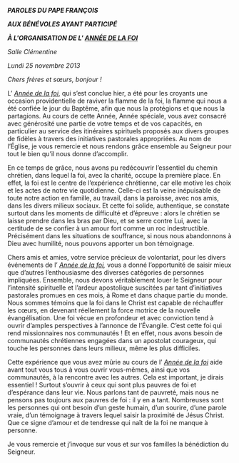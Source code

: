 ***PAROLE******S DU PAPE FRANÇOIS***

***AUX BÉNÉVOLES AYANT PARTICIPÉ***

***À L'ORGANISATION DE L' [ANNÉE DE LA FOI](http://www.vatican.va/special/annus_fidei/index_fr.htm)***

*Salle Clémentine*

*Lundi 25 novembre 2013*

*Chers frères et sœurs, bonjour !*

L’ *[Année de la foi](http://www.vatican.va/special/annus_fidei/index_fr.htm)*, qui s’est conclue hier, a été pour les croyants une occasion providentielle de raviver la flamme de la foi, la flamme qui nous a été confiée le jour du Baptême, afin que nous la protégions et que nous la partagions. Au cours de cette Année, Année spéciale, vous avez consacré avec générosité une partie de votre temps et de vos capacités, en particulier au service des itinéraires spirituels proposés aux divers groupes de fidèles à travers des initiatives pastorales appropriées. Au nom de l’Église, je vous remercie et nous rendons grâce ensemble au Seigneur pour tout le bien qu’il nous donne d’accomplir.

En ce temps de grâce, nous avons pu redécouvrir l’essentiel du chemin chrétien, dans lequel la foi, avec la charité, occupe la première place. En effet, la foi est le centre de l’expérience chrétienne, car elle motive les choix et les actes de notre vie quotidienne. Celle-ci est la veine inépuisable de toute notre action en famille, au travail, dans la paroisse, avec nos amis, dans les divers milieux sociaux. Et cette foi solide, authentique, se constate surtout dans les moments de difficulté et d’épreuve : alors le chrétien se laisse prendre dans les bras par Dieu, et se serre contre Lui, avec la certitude de se confier à un amour fort comme un roc indestructible. Précisément dans les situations de souffrance, si nous nous abandonnons à Dieu avec humilité, nous pouvons apporter un bon témoignage.

Chers amis et amies, votre service précieux de volontariat, pour les divers événements de l’ *[Année de la foi](http://www.vatican.va/special/annus_fidei/index_fr.htm),* vous a donné l’opportunité de saisir mieux que d’autres l’enthousiasme des diverses catégories de personnes impliquées. Ensemble, nous devons véritablement louer le Seigneur pour l’intensité spirituelle et l’ardeur apostolique suscitées par tant d’initiatives pastorales promues en ces mois, à Rome et dans chaque partie du monde. Nous sommes témoins que la foi dans le Christ est capable de réchauffer les cœurs, en devenant réellement la force motrice de la nouvelle évangélisation. Une foi vécue en profondeur et avec conviction tend à ouvrir d’amples perspectives à l’annonce de l’Évangile. C’est cette foi qui rend missionnaires nos communautés ! Et en effet, nous avons besoin de communautés chrétiennes engagées dans un apostolat courageux, qui touche les personnes dans leurs milieux, même les plus difficiles.

Cette expérience que vous avez mûrie au cours de l’ *[Année de la foi](http://www.vatican.va/special/annus_fidei/index_fr.htm)* aide avant tout vous tous à vous ouvrir vous-mêmes, ainsi que vos communautés, à la rencontre avec les autres. Cela est important, je dirais essentiel ! Surtout s’ouvrir à ceux qui sont plus pauvres de foi et d’espérance dans leur vie. Nous parlons tant de pauvreté, mais nous ne pensons pas toujours aux pauvres de foi : il y en a tant. Nombreuses sont les personnes qui ont besoin d’un geste humain, d’un sourire, d’une parole vraie, d’un témoignage à travers lequel saisir la proximité de Jésus Christ. Que ce signe d’amour et de tendresse qui naît de la foi ne manque à personne.

Je vous remercie et j’invoque sur vous et sur vos familles la bénédiction du Seigneur.